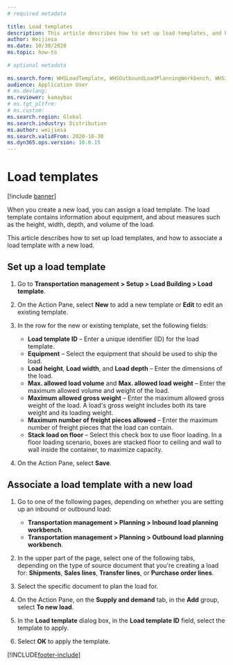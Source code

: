 ```yaml
--- 
# required metadata 
 
title: Load templates
description: This article describes how to set up load templates, and how to associate a load template with a new load.
author: Weijiesa
ms.date: 10/30/2020
ms.topic: how-to 
 
# optional metadata 
 
ms.search.form: WHSLoadTemplate, WHSOutboundLoadPlanningWorkbench, WHSInboundLoadPlanningWorkbench
audience: Application User 
# ms.devlang: 
ms.reviewer: kamaybac
# ms.tgt_pltfrm: 
# ms.custom: 
ms.search.region: Global
ms.search.industry: Distribution
ms.author: weijiesa
ms.search.validFrom: 2020-10-30 
ms.dyn365.ops.version: 10.0.15
---
```


# Load templates

[!include [banner](../../includes/banner.md)]

When you create a new load, you can assign a load template. The load template contains information about equipment, and about measures such as the height, width, depth, and volume of the load.

This article describes how to set up load templates, and how to associate a load template with a new load.

## Set up a load template

1. Go to **Transportation management \> Setup \> Load Building \> Load template**.
1. On the Action Pane, select **New** to add a new template or **Edit** to edit an existing template.
1. In the row for the new or existing template, set the following fields:

    - **Load template ID** – Enter a unique identifier (ID) for the load template.
    - **Equipment** – Select the equipment that should be used to ship the load.
    - **Load height**, **Load width**, and **Load depth** – Enter the dimensions of the load.
    - **Max. allowed load volume** and **Max. allowed load weight** – Enter the maximum allowed volume and weight of the load.
    - **Maximum allowed gross weight** – Enter the maximum allowed gross weight of the load. A load's gross weight includes both its tare weight and its loading weight.
    - **Maximum number of freight pieces allowed** – Enter the maximum number of freight pieces that the load can contain.
    - **Stack load on floor** – Select this check box to use floor loading. In a floor loading scenario, boxes are stacked floor to ceiling and wall to wall inside the container, to maximize capacity.

1. On the Action Pane, select **Save**.

## Associate a load template with a new load

1. Go to one of the following pages, depending on whether you are setting up an inbound or outbound load:
    - **Transportation management > Planning > Inbound load planning workbench**.
    - **Transportation management > Planning > Outbound load planning workbench**.

1. In the upper part of the page, select one of the following tabs, depending on the type of source document that you're creating a load for: **Shipments**, **Sales lines**, **Transfer lines**, or **Purchase order lines**.
1. Select the specific document to plan the load for.
1. On the Action Pane, on the **Supply and demand** tab, in the **Add** group, select **To new load**.
1. In the **Load template** dialog box, in the **Load template ID** field, select the template to apply.
1. Select **OK** to apply the template.


[!INCLUDE[footer-include](../../../includes/footer-banner.md)]